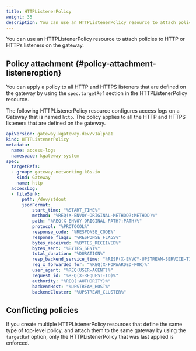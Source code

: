 ```yaml
---
title: HTTPListenerPolicy
weight: 35
description: You can use an HTTPListenerPolicy resource to attach policies to HTTP or HTTPs listeners on the gateway. 
---
```


You can use an HTTPListenerPolicy resource to attach policies to HTTP or HTTPs listeners on the gateway.

## Policy attachment {#policy-attachment-listeneroption}

<!--

Learn more about how you can attach policies to HTTP or HTTPS listeners. 

### Option 1: Attach the policy to all listeners on the gateway (`targetRefs`) -->

You can apply a policy to all HTTP and HTTPS listeners that are defined on the gateway by using the `spec.targetRef` section in the HTTPListenerPolicy resource. 

The following HTTPListenerPolicy resource configures access logs on a Gateway that is named `http`. The policy applies to all the HTTP and HTTPS listeners that are defined on the gateway. 

```yaml {hl_lines=[7,8,9,10]} 
apiVersion: gateway.kgateway.dev/v1alpha1
kind: HTTPListenerPolicy
metadata:
  name: access-logs
  namespace: kgateway-system
spec:
  targetRefs:
  - group: gateway.networking.k8s.io
    kind: Gateway
    name: http
  accessLog:
  - fileSink:
      path: /dev/stdout
      jsonFormat:
          start_time: "%START_TIME%"
          method: "%REQ(X-ENVOY-ORIGINAL-METHOD?:METHOD)%"
          path: "%REQ(X-ENVOY-ORIGINAL-PATH?:PATH)%"
          protocol: "%PROTOCOL%"
          response_code: "%RESPONSE_CODE%"
          response_flags: "%RESPONSE_FLAGS%"
          bytes_received: "%BYTES_RECEIVED%"
          bytes_sent: "%BYTES_SENT%"
          total_duration: "%DURATION%"
          resp_backend_service_time: "%RESP(X-ENVOY-UPSTREAM-SERVICE-TIME)%"
          req_x_forwarded_for: "%REQ(X-FORWARDED-FOR)%"
          user_agent: "%REQ(USER-AGENT)%"
          request_id: "%REQ(X-REQUEST-ID)%"
          authority: "%REQ(:AUTHORITY)%"
          backendHost: "%UPSTREAM_HOST%"
          backendCluster: "%UPSTREAM_CLUSTER%"
```

<!--

### Option 2: Attach the policy to a particular listener on the gateway (`targetRefs.sectionName`)

Instead of attaching a policy to all the HTTP and HTTPs listeners that are defined on the gateway, you can target a particular HTTP or HTTPS listener by using the `spec.targetRefs.sectionName` field in the HTTPListenerPolicy resource. 

The following Gateway resource defines two listeners, an HTTP (`http`) and HTTPS (`https`) listener. 

```console {hl_lines=[8,15]} 
kind: Gateway
apiVersion: gateway.networking.k8s.io/v1
metadata:
  name: http
spec:
  gatewayClassName: kgateway
  listeners:
  - name: http
    protocol: HTTP
    port: 8080
    allowedRoutes:
      namespaces:
        from: All
    hostname: www.example.com
  - name: https
    port: 443
    protocol: HTTPS
    hostname: https.example.com
    tls:
      mode: Terminate
      certificateRefs:
        - name: https
          kind: Secret
    allowedRoutes:
      namespaces:
        from: All
```

To apply the policy to only the `https` listener, you specify the listener name in the `spec.targetRefs.sectionName` field in the HTTPListenerPolicy resource as shown in the following example. 

```console {hl_lines=[11]} 
apiVersion: gateway.kgateway.dev/v1alpha1
kind: HTTPListenerPolicy
metadata:
  name: server-name
  namespace: {{< reuse "docs/snippets/ns-system.md" >}}
spec:
  targetRefs:
  - group: gateway.networking.k8s.io
    kind: Gateway
    name: http
    sectionName: https
  options:
    httpConnectionManagerSettings:
      serverName: "myserver"
```
-->

## Conflicting policies

If you create multiple HTTPListenerPolicy resources that define the same type of top-level policy, and attach them to the same gateway by using the `targetRef` option, only the HTTPListenerPolicy that was last applied is enforced. 

<!--

{{% callout type="info" %}}
You cannot attach multiple HTTPListenerPolicy resources to the same listener, *even if* they define different top-level policies. To add multiple policies, define them in the same HTTPListenerPolicy resource.
{{% /callout %}}

In the following image, you want to attach two HTTPListenerPolicy resources to the HTTP listener. One configures local rate limiting and the other one configures a CSRF policy. Because only one HTTPListenerPolicy can be attached to a gateway listener via `targetRefs` at any given time, only the policy that is created first is enforced (policy 1). 

{{< reuse-image src="img/policy-ov-multiple-httplisteneroption.svg" width="800" >}}
-->